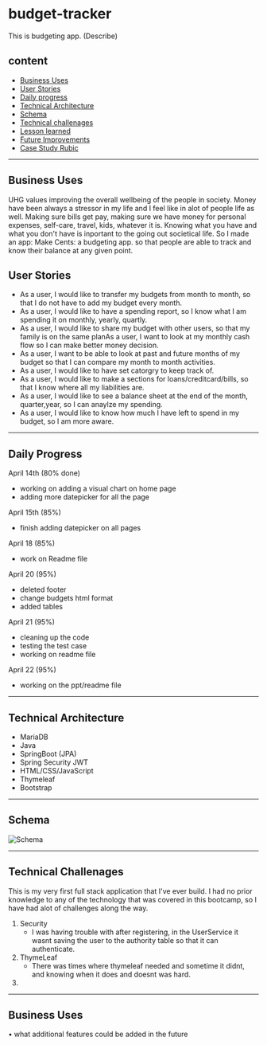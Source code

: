 # budget-tracker

This is budgeting app. (Describe)

## content 
- [Business Uses](#business-uses) 
- [User Stories](#user-stories) 
- [Daily progress](#daily-progress)
- [Technical Architecture](#technical-architecture)
- [Schema](#schema) 
- [Technical challenages](#technical-challenges) 
- [Lesson learned](#lesson-learned)
- [Future Improvements](#future-improvements)
- [Case Study Rubic](https://docs.google.com/document/d/135zloojzSbYPCRQ9xbPkfRF35qibWc178vTd-4ZK_Zc/edit?usp=sharing)


***

 ## Business Uses
 
UHG values improving the overall wellbeing of the people in society. Money have been always a stressor in my life and I feel like in alot of people life as well. Making sure bills get pay, making sure we have money for personal expenses, self-care, travel, kids, whatever it is. Knowing what you have and what you don't have is inportant to the going out societical life. So I made an app: Make Cents: a budgeting app. so that people are able to track and know their balance at any given point. 

## User Stories
- As a user, I would like to transfer my budgets from month to month, so that I do not have to add my budget every month.
- As a user, I would like to have a spending report, so I know what I am spending it on monthly, yearly, quartly. 
- As a user, I would like to share my budget with other users, so that my family is on the same planAs a user, I want to look at my monthly cash flow so I can make better money decision.
- As a user, I want to be able to look at past and future months of my budget so that I can compare my month to month activities.
- As a user, I would like to have set catorgry to keep track of.
- As a user, I would like to make a sections for loans/creditcard/bills, so that I know where all my liabilities are.
- As a user, I would like to see a balance sheet at the end of the month, quarter,year, so I can anaylze my spending. 
- As a user, I would like to know how much I have left to spend in my budget, so I am more aware. 

***

## Daily Progress
 April 14th (80% done)
 * working on adding a visual chart on home page
 * adding more datepicker for all the page

April 15th (85%)
 * finish adding datepicker on all pages
 
April 18 (85%)
 * work on Readme file
 
April 20 (95%)
 * deleted footer
 * change budgets html format
 * added tables

April 21 (95%)
 *  cleaning up the code
 *  testing the test case
 *  working on readme file

April 22 (95%)
 * working on the ppt/readme file
 
 ***
 
 ## Technical Architecture
 - MariaDB
 - Java
 - SpringBoot (JPA)
 - Spring Security JWT 
 - HTML/CSS/JavaScript
 - Thymeleaf
 - Bootstrap
 
 ***
 
 ## Schema
 ![Schema](https://lh3.googleusercontent.com/2CwuSSvoYSF_GkiVc2kdfo_asjNJeNf-vb-7gcQuR_dEeh5zmI286EReh1LjutzERHCCJOLhJEClQw5_YoLdCGNsw2rJHUdz17g88LrIlVbkUCmr-XOZDYxGIHuxn4zuZnDqMXCSoM4a2rzS0oAS9xo9D0YbetmdkVDdHRqjgnseHjgEf-mTQzPCNwelCvUOz37kCeCHuMQhgv6a8YpOeJRzN9W2HYlcO5uLxaP1c4jVXiunF9IulBZUuR8dYzrYw757155lQ4UyuDCAHtfY26jz2uAb4kBFUU0Su0ihWArseqe89iy3qd9VzjDuOP1h4Xj_j44AYMBEqirUG77kJklAdzd0JZj71HC78lzV-u3UrANWZYIwhgOpQzRMuvjE_ig0unLUZMMxIL5R0Mm-AqanbEtBpLxwiiWNSV5OSuTirEXdrWRNKWAiFM5Ng6KFcPATn3vhhi3vqgm54v_f2_ztaNnaJAe8QecHXUoQN8u5UIqBHI67B1mavo5lEinE_Rfo6OhO6whx2ffznYP1uueUSEi4Jl1ObVnRMfn_avNhO0eBBPXXiCp8IC-Vm5sDkY5u2ysGXKVLukVqZ12KxBOOx07hEUMXpCAB0vCgZ3Sw2vMGaJfEhBIM876AcE9TcP0e9natD63YEpV2QEhuZHikKr-eORk_eZtdG0bpcnbEgc_pGhY5wW6OaASsaPWzgaAhHCUE-lgNQRO2Nr_tqzPNpJdH1Jw2hD0dQx4C-BzTGwq8_4UvgRZOqKIYygBiaAi1RVps1sRowV9YI3d8twbXJyJ1QB8VgXRqUawUfQZ6bqGkpvRYmwRBmXKCJ5aR22pm43W2t6BpcHH6DNQc0qN1BPz6FyZNR9vCyvj5OxryxGepviixS6EGs24pBbTgUxV4l3z9VICUG5-t9p-kzkya3XTWzYTf06vd7C_BAwFt-awl_xKUG_TsRWydWo7kRzGy1os5jWZaOd0JxPo=w1226-h831-no?authuser=0)
 
 ***
 
 ## Technical Challenages

 This is my very first full stack application that I've ever build. I had no prior knowledge to any of the technology that was covered in this bootcamp, so I have had alot of challenges along the way.
 
 1. Security
     - I was having trouble with after registering, in the UserService  it wasnt saving the user to the authority table so that it can authenticate. 
 2. ThymeLeaf
     - There was times where thymeleaf needed and sometime it didnt, and knowing when it does and doesnt was hard. 
 3. 
 
 
 ***
 
 ## Business Uses



• what additional features could be added in the future
 



  
